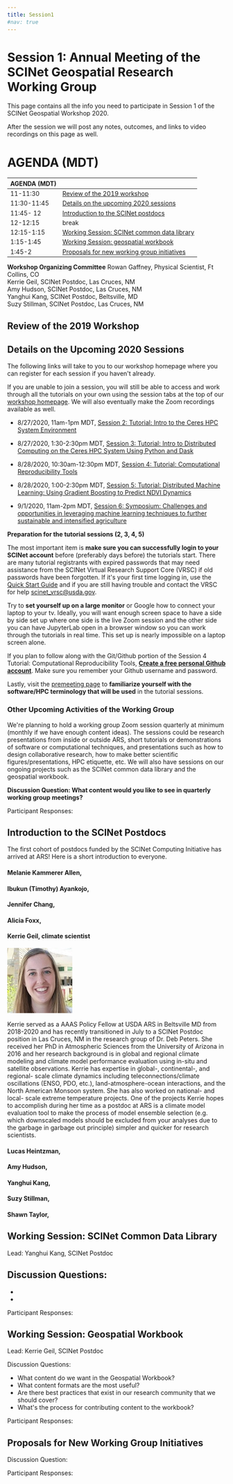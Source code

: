 ```yaml
---
title: Session1
#nav: true
--- 
```


# Session 1: Annual Meeting of the SCINet Geospatial Research Working Group

This page contains all the info you need to participate in Session 1 of the SCINet Geospatial Workshop 2020. 

After the session we will post any notes, outcomes, and links to video recordings on this page as well.

# AGENDA (MDT)	 

|AGENDA (MDT) | |
---|---
11-11:30 | [Review of the 2019 workshop](#review-of-the-2019-workshop)
11:30-11:45 | [Details on the upcoming 2020 sessions](#details-on-the-upcoming-2020-sessions)
11:45- 12 | [Introduction to the SCINet postdocs](#introduction-to-the-scinet-postdocs)
12-12:15 | break
12:15-1:15 | [Working Session: SCINet common data library](#working-session-scinet-common-data-library)
1:15-1:45 | [Working Session: geospatial workbook](#working-session-geospatial-workbook)
1:45-2 | [Proposals for new working group initiatives](#proposals-for-new-working-group-initiatives)

**Workshop Organizing Committee**
Rowan Gaffney, Physical Scientist, Ft Collins, CO<br>
Kerrie Geil, SCINet Postdoc, Las Cruces, NM<br>
Amy Hudson, SCINet Postdoc, Las Cruces, NM<br>
Yanghui Kang, SCINet Postdoc, Beltsville, MD<br>
Suzy Stillman, SCINet Postdoc, Las Cruces, NM


## Review of the 2019 Workshop



## Details on the Upcoming 2020 Sessions
The following links will take to you to our workshop homepage where you can register for each session if you haven't already. 

If you are unable to join a session, you will still be able to access and work through all the tutorials on your own using the session tabs at the top of our [workshop homepage](https://kerriegeil.github.io/SCINET-GEOSPATIAL-RESEARCH-WG/). We will also eventually make the Zoom recordings available as well.  

- 8/27/2020, 11am-1pm MDT, [Session 2: Tutorial: Intro to the Ceres HPC System Environment](#session-2-tutorial-introduction-to-the-ceres-high-performance-computing-system-environment-ssh-jupyterhub-basic-linux-slurm-batch-script)
 
- 8/27/2020, 1:30-2:30pm MDT, [Session 3: Tutorial: Intro to Distributed Computing on the Ceres HPC System Using Python and Dask](#session-3-tutorial-introduction-to-distributed-computing-on-the-ceres-hpc-system-using-python-and-dask)
 
- 8/28/2020, 10:30am-12:30pm MDT, [Session 4: Tutorial: Computational Reproducibility Tools](#session-4-tutorial-computational-reproducibility-tools-gitgithub-conda-dockersingularity-containers)
 
- 8/28/2020, 1:00-2:30pm MDT, [Session 5: Tutorial: Distributed Machine Learning: Using Gradient Boosting to Predict NDVI Dynamics](#session-5-tutorial-distributed-machine-learning-using-gradient-boosting-to-predict-ndvi-dynamics)
 
- 9/1/2020, 11am-2pm MDT, [Session 6: Symposium: Challenges and opportunities in leveraging machine learning techniques to further sustainable and intensified agriculture](#session-6-symposium-challenges-and-opportunities-in-leveraging-machine-learning-techniques-to-further-sustainable-and-intensified-agriculture)


**Preparation for the tutorial sessions (2, 3, 4, 5)**

The most important item is **make sure you can successfully login to your SCINet account** before (preferably days before) the tutorials start. There are many tutorial registrants with expired passwords that may need assistance from the SCINet Virtual Research Support Core (VRSC) if old passwords have been forgotten. If it's your first time logging in, use the [Quick Start Guide](https://scinet.usda.gov/guide/quickstart) and if you are still having trouble and contact the VRSC for help scinet_vrsc@usda.gov.

Try to **set yourself up on a large monitor** or Google how to connect your laptop to your tv. Ideally, you will want enough screen space to have a side by side set up where one side is the live Zoom session and the other side you can have JupyterLab open in a browser window so you can work through the tutorials in real time. This set up is nearly impossible on a laptop screen alone.

If you plan to follow along with the Git/Github portion of the Session 4 Tutorial: Computational Reproducibility Tools, **[Create a free personal Github account](https://github.com/join)**.  Make sure you remember your Github username and password.

Lastly, visit the [premeeting page](https://kerriegeil.github.io/SCINET-GEOSPATIAL-RESEARCH-WG/content/0-PreMeeting.html) to **familiarize yourself with the software/HPC terminology that will be used** in the tutorial sessions.


### Other Upcoming Activities of the Working Group

We're planning to hold a working group Zoom session quarterly at minimum (monthly if we have enough content ideas). The sessions could be research presentations from inside or outside ARS, short tutorials or demonstrations of software or computational techniques, and presentations such as how to design collaborative research, how to make better scientific figures/presentations, HPC etiquette, etc. We will also have sessions on our ongoing projects such as the SCINet common data library and the geospatial workbook.

**Discussion Question: What content would you like to see in quarterly working group meetings?**

Participant Responses:



## Introduction to the SCINet Postdocs

The first cohort of postdocs funded by the SCINet Computing Initiative has arrived at ARS! Here is a short introduction to everyone.

#### Melanie Kammerer Allen, 

#### Ibukun (Timothy) Ayankojo,

#### Jennifer Chang,

#### Alicia Foxx, 

#### Kerrie Geil, climate scientist
![picture of kerrie](/images/postdoc-pics/kerrie-geil-150-150.jpg)

Kerrie served as a AAAS Policy Fellow at USDA ARS in Beltsville MD from 2018-2020 and has recently transitioned in July to a SCINet Postdoc position in Las Cruces, NM in the research group of Dr. Deb Peters. She received her PhD in Atmospheric Sciences from the University of Arizona in 2016 and her research background is in global and regional climate modeling and climate model performance evaluation using in-situ and satellite observations. Kerrie has expertise in global-, continental-, and regional- scale climate dynamics including teleconnections/climate oscillations (ENSO, PDO, etc.), land-atmosphere-ocean interactions, and the North American Monsoon system. She has also worked on national- and local- scale extreme temperature projects. One of the projects Kerrie hopes to accomplish during her time as a postdoc at ARS is a climate model evaluation tool to make the process of model ensemble selection (e.g. which downscaled models should be excluded from your analyses due to the garbage in garbage out principle) simpler and quicker for research scientists.

#### Lucas Heintzman, 

#### Amy Hudson, 

#### Yanghui Kang, 

#### Suzy Stillman, 

#### Shawn Taylor, 



## Working Session: SCINet Common Data Library

Lead: Yanghui Kang, SCINet Postdoc

Discussion Questions:
- 
- 
-

Participant Responses:



## Working Session: Geospatial Workbook

Lead: Kerrie Geil, SCINet Postdoc

Discussion Questions: 
- What content do we want in the Geospatial Workbook?
- What content formats are the most useful?
- Are there best practices that exist in our research community that we should cover?
- What's the process for contributing content to the workbook?

Participant Responses:

## Proposals for New Working Group Initiatives

Discussion Question:

Participant Responses:
